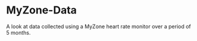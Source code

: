 # MyZone-Data
A look at data collected using a MyZone heart rate monitor over a period of 5 months.
